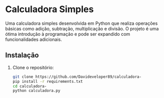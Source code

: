# Calculadora Simples

Uma calculadora simples desenvolvida em Python que realiza operações básicas como adição, subtração, multiplicação e divisão. O projeto é uma ótima introdução à programação e pode ser expandido com funcionalidades adicionais.

## Instalação

1. Clone o repositório:
   ```bash
   git clone https://github.com/Davideveloper89/calculadora-
   pip install -r requirements.txt
   cd calculadora- 
   python calculadora.py
 
